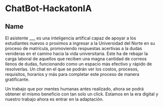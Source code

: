 # ChatBot-HackatonIA
## Name
El asistente ___ es una inteligencia artifical capaz de apoyar a los estudiantes nuevos o proximos a ingresar a la Universidad del Norte en su proceso de matrícula, promoviendo respuestas acertivas a la dudas venideras en el camino hacia la vida universitaria.
Este ha de rebajar la carga laboral de aquellos que reciben una magna cantidad de correos llenos de dudas, funcionando como un espacio más efectivo y rápido de resolverlas.
Un chat en el que se podrán ver los costos, procesos, requisitos, horarios y más para completar este proceso de manera gratificante.

Un trabajo que por mentes humanas antes realizado, ahora se podrá obtener el mismo beneficio con tan solo un click. Estamos en la era digital y nuestro trabajo ahora es entrar en la adaptación.
